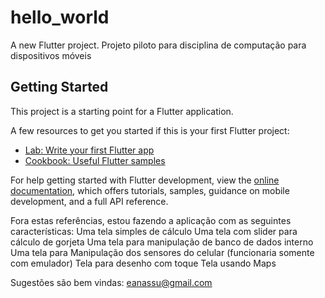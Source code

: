 # hello_world

A new Flutter project.
Projeto piloto para disciplina de computação para dispositivos móveis

## Getting Started

This project is a starting point for a Flutter application.

A few resources to get you started if this is your first Flutter project:

- [Lab: Write your first Flutter app](https://docs.flutter.dev/get-started/codelab)
- [Cookbook: Useful Flutter samples](https://docs.flutter.dev/cookbook)

For help getting started with Flutter development, view the
[online documentation](https://docs.flutter.dev/), which offers tutorials,
samples, guidance on mobile development, and a full API reference.

Fora estas referências, estou fazendo a aplicação com as seguintes características:
Uma tela simples de cálculo
Uma tela com slider para cálculo de gorjeta
Uma tela para manipulação de banco de dados interno
Uma tela para Manipulação dos sensores do celular (funcionaria somente com emulador)
Tela para desenho com toque
Tela usando Maps

Sugestões são bem vindas: eanassu@gmail.com
